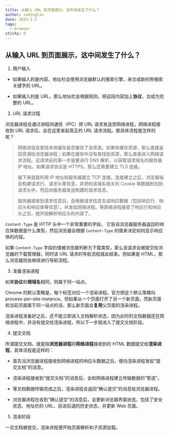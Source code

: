 ```yaml
---
title: 从输入 URL 到页面展示，这中间发生了什么？
author: codinglin
date: 2023-2-2
tags:
  - browser
sticky: 8
---
```


## 从输入 URL 到页面展示，这中间发生了什么？

1. 用户输入

- 如果输入的是内容，地址栏会使用浏览器默认的搜索引擎，来合成新的带搜索关键字的 URL。

- 如果输入的是 URL，那么地址栏会根据规则，把这段内容加上**协议**，合成为完整的 URL。

2. URL 请求过程

浏览器进程会通过进程间通信（IPC）把 URL 请求发送至网络进程，网络进程接收到 URL 请求后，会在这里发起真正的 URL 请求流程。那具体流程是怎样的呢？

> 网络进程会查找本地缓存是否缓存了该资源。如果有缓存资源，那么直接返回资源给浏览器进程；如果在缓存中没有查找到资源，那么直接进入网络请求流程。这请求前的第一步是要进行 DNS 解析，以获取请求域名的服务器 IP 地址。如果请求协议是 HTTPS，那么还需要建立 TLS 连接。
>
> 接下来就是利用 IP 地址和服务器建立 TCP 连接。连接建立之后，浏览器端会构建请求行、请求头等信息，并把和该域名相关的 Cookie 等数据附加到请求头中，然后向服务器发送构建的请求信息。
>
> 服务器接收到请求信息后，会根据请求信息生成响应数据（包括响应行、响应头和响应体等信息），并发给网络进程。等网络进程接收了响应行和响应头之后，就开始解析响应头的内容了。

`Content-Type` 是 HTTP 头中一个非常重要的字段， 它告诉浏览器服务器返回的响应体数据是什么类型，然后浏览器会根据 `Content-Type` 的值来决定如何显示响应体的内容。

如果 `Content-Type` 字段的值被浏览器判断为下载类型，那么该请求会被提交给浏览器的下载管理器，同时该 URL 请求的导航流程就此结束。但如果是 HTML，那么浏览器则会继续进行导航流程。

3. 准备渲染进程

如果**协议**和**根域名**相同，则属于同一站点。

Chrome 的默认策略是，每个标签对应一个渲染进程。官方把这个默认策略叫 process-per-site-instance。但如果从一个页面打开了另一个新页面，而新页面和当前页面属于同一站点的话，那么新页面会**复用**父页面的渲染进程。

渲染进程准备好之后，还不能立即进入文档解析状态，因为此时的文档数据还在网络进程中，并没有提交给渲染进程，所以下一步就进入了提交文档阶段。

4. 提交文档

所谓提交文档，就是指**浏览器进程**将**网络进程**接收到的 HTML 数据提交给**渲染进程**，具体流程是这样的：

- 首先当浏览器进程接收到网络进程的响应头数据之后，便向渲染进程发起“提交文档”的消息。

- 渲染进程接收到“提交文档”的消息后，会和网络进程建立传输数据的“管道”。

- 等文档数据传输完成之后，渲染进程会返回“确认提交”的消息给浏览器进程。

- 浏览器进程在收到“确认提交”的消息后，会更新浏览器界面状态，包括了安全状态、地址栏的 URL、前进后退的历史状态，并更新 Web 页面。

5. 渲染阶段

一旦文档被提交，渲染进程便开始页面解析和子资源加载。

